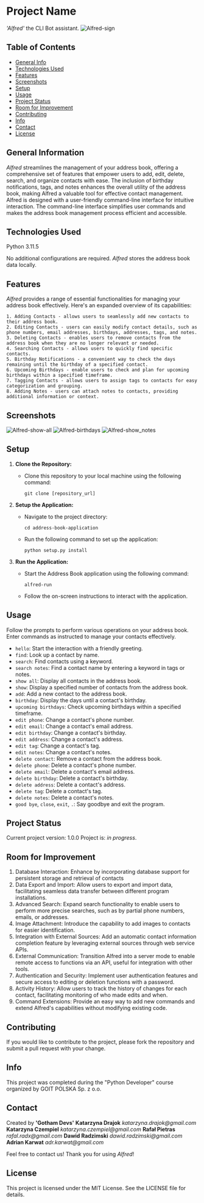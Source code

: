 # Project Name

_'Alfred'_ the CLI Bot assistant.
![Alfred-sign](https://github.com/rafalradx/alfred-assist-bot/tree/main/alfred/Alfred.jpg)

<!-- trzeba sprawdzić ścieżkę dostępu -->

## Table of Contents

- [General Info](#general-information)
- [Technologies Used](#technologies-used)
- [Features](#features)
- [Screenshots](#screenshots)
- [Setup](#setup)
- [Usage](#usage)
- [Project Status](#project-status)
- [Room for Improvement](#room-for-improvement)
- [Contributing](#contributing)
- [Info](#info)
- [Contact](#contact)
- [License](#license)

## General Information

_Alfred_ streamlines the management of your address book, offering a comprehensive set of features that empower users to add, edit, delete, search, and organize contacts with ease. The inclusion of birthday notifications, tags, and notes enhances the overall utility of the address book, making Alfred a valuable tool for effective contact management.
Alfred is designed with a user-friendly command-line interface for intuitive interaction. The command-line interface simplifies user commands and makes the address book management process efficient and accessible.

## Technologies Used

Python 3.11.5

No additional configurations are required. _Alfred_ stores the address book data locally.

<!-- czy taka wersja? -->

## Features

_Alfred_ provides a range of essential functionalities for managing your address book effectively. Here's an expanded overview of its capabilities:

    1. Adding Contacts - allows users to seamlessly add new contacts to their address book.
    2. Editing Contacts - users can easily modify contact details, such as phone numbers, email addresses, birthdays, addresses, tags, and notes.
    3. Deleting Contacts - enables users to remove contacts from the address book when they are no longer relevant or needed.
    4. Searching Contacts - allows users to quickly find specific contacts.
    5. Birthday Notifications - a convenient way to check the days remaining until the birthday of a specified contact.
    6. Upcoming Birthdays - enable users to check and plan for upcoming birthdays within a specified timeframe.
    7. Tagging Contacts - allows users to assign tags to contacts for easy categorization and grouping.
    8. Adding Notes - users can attach notes to contacts, providing additional information or context.

## Screenshots

![Alfred-show-all](https://github.com/rafalradx/alfred-assist-bot/tree/main/alfred/show_all.jpg)
![Alfred-birthdays](https://github.com/rafalradx/alfred-assist-bot/tree/main/alfred/birthdays.jpg)
![Alfred-show_notes](https://github.com/rafalradx/alfred-assist-bot/tree/main/alfred/show_notes.jpg)

<!-- trzeba sprawdzić ścieżkę dostępu -->

## Setup

1. **Clone the Repository:**

   - Clone this repository to your local machine using the following command:
     ```
     git clone [repository_url]
     ```

2. **Setup the Application:**

   - Navigate to the project directory:
     ```
     cd address-book-application
     ```
   - Run the following command to set up the application:
     ```
     python setup.py install
     ```

3. **Run the Application:**
   - Start the Address Book application using the following command:
     ```
     alfred-run
     ```
   - Follow the on-screen instructions to interact with the application.

## Usage

Follow the prompts to perform various operations on your address book.
Enter commands as instructed to manage your contacts effectively.

- `hello`: Start the interaction with a friendly greeting.
- `find`: Look up a contact by name.
- `search`: Find contacts using a keyword.
- `search notes`: Find a contact name by entering a keyword in tags or notes.
- `show all`: Display all contacts in the address book.
- `show`: Display a specified number of contacts from the address book.
- `add`: Add a new contact to the address book.
- `birthday`: Display the days until a contact's birthday.
- `upcoming birthdays`: Check upcoming birthdays within a specified timeframe.
- `edit phone`: Change a contact's phone number.
- `edit email`: Change a contact's email address.
- `edit birthday`: Change a contact's birthday.
- `edit address`: Change a contact's address.
- `edit tag`: Change a contact's tag.
- `edit notes`: Change a contact's notes.
- `delete contact`: Remove a contact from the address book.
- `delete phone`: Delete a contact's phone number.
- `delete email`: Delete a contact's email address.
- `delete birthday`: Delete a contact's birthday.
- `delete address`: Delete a contact's address.
- `delete tag`: Delete a contact's tag.
- `delete notes`: Delete a contact's notes.
- `good bye`, `close`, `exit`, `.`: Say goodbye and exit the program.

## Project Status

Current project version: 1.0.0
Project is: _in progress_.

## Room for Improvement

1. Database Interaction: Enhance by incorporating database support for persistent storage and retrieval of contacts
2. Data Export and Import: Allow users to export and import data, facilitating seamless data transfer between different program installations.
3. Advanced Search: Expand search functionality to enable users to perform more precise searches, such as by partial phone numbers, emails, or addresses.
4. Image Attachment: Introduce the capability to add images to contacts for easier identification.
5. Integration with External Sources: Add an automatic contact information completion feature by leveraging external sources through web service APIs.
6. External Communication: Transition Alfred into a server mode to enable remote access to functions via an API, useful for integration with other tools.
7. Authentication and Security: Implement user authentication features and secure access to editing or deletion functions with a password.
8. Activity History: Allow users to track the history of changes for each contact, facilitating monitoring of who made edits and when.
9. Command Extensions: Provide an easy way to add new commands and extend Alfred's capabilities without modifying existing code.

## Contributing

If you would like to contribute to the project, please fork the repository and submit a pull request with your change.

## Info

This project was completed during the "Python Developer" course organized by GOIT POLSKA Sp. z o.o.

## Contact

Created by **'Gotham Devs'**
**Katarzyna Drajok** _katarzyna.drajok@gmail.com_
**Katarzyna Czempiel** _katarzyna.czempiel@gmail.com_
**Rafał Pietras** _rafal.radx@gmail.com_
**Dawid Radzimski** _dawid.radzimski@gmail.com_
**Adrian Karwat** _adr.karwat@gmail.com_

Feel free to contact us!
Thank you for using _Alfred_!

## License

This project is licensed under the MIT License. See the LICENSE file for details.

<!-- czy to pisać? czy dodajemy plik z licencją? -->
